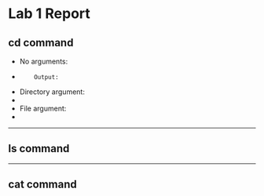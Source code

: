 # Lab 1 Report

## cd command

- No arguments:
-         Output: 
- Directory argument:
-         
- File argument:
-         

  
---

## ls command

---

## cat command
